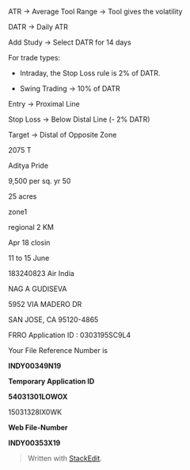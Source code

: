 
ATR -> Average Tool Range -> Tool gives the volatility

DATR -> Daily ATR

  

Add Study -> Select DATR for 14 days

  

For trade types:

- Intraday, the Stop Loss rule is 2% of DATR.

  

- Swing Trading -> 10% of DATR

  

Entry -> Proximal Line

Stop Loss -> Below Distal Line (- 2% DATR)

Target -> Distal of Opposite Zone

  

2075 T

  

Aditya Pride

9,500 per sq. yr 50

25 acres

zone1

  

regional 2 KM

  

  

Apr 18 closin

11 to 15 June

  

183240823 Air India

  

NAG A GUDISEVA

5952 VIA MADERO DR

SAN JOSE, CA 95120-4865

  

FRRO Application ID : 0303195SC9L4

  

Your File Reference Number is

  

**INDY00349N19**

  

**Temporary Application ID**

**54031301LOWOX**

  

15031328IX0WK

  

**Web File-Number**

**INDY00353X19**


> Written with [StackEdit](https://stackedit.io/).
<!--stackedit_data:
eyJoaXN0b3J5IjpbNjgzNjM2MzY2XX0=
-->